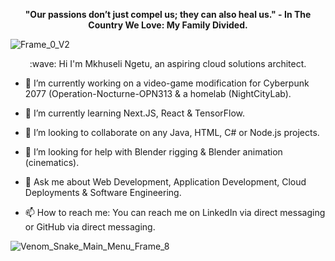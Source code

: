 <p align="center">
<b>"Our passions don’t just compel us; they can also heal us." - In The Country We Love: My Family Divided.</b>
  
![Frame_0_V2](https://github.com/MkhuseliNgetu/MkhuseliNgetu/assets/105724548/2769d151-d3b3-4ffd-b8e3-0de198df6783)

<p align="center">
 :wave: Hi I'm Mkhuseli Ngetu, an aspiring cloud solutions architect.
</p>

- 🔭 I’m currently working on a video-game modification for Cyberpunk 2077 (Operation-Nocturne-OPN313 & a homelab (NightCityLab).
- 🌱 I’m currently learning Next.JS, React & TensorFlow.
- 👯 I’m looking to collaborate on any Java, HTML, C# or Node.js projects.
- 🤔 I’m looking for help with Blender rigging & Blender animation (cinematics). 

- 💬 Ask me about Web Development, Application Development, Cloud Deployments & Software Engineering. 

- 📫 How to reach me: You can reach me on LinkedIn via direct messaging or GitHub via direct messaging.

![Venom_Snake_Main_Menu_Frame_8](https://github.com/MkhuseliNgetu/MkhuseliNgetu/assets/105724548/cadd0f53-a276-4b6e-8957-83d95bff194b)

</p>
<!--**MkhuseliNgetu/MkhuseliNgetu** is a ✨ _special_ ✨ repository because its `README.md` (this file) appears on your GitHub profile.

Here are some ideas to get you started:

- 🔭 I’m currently working on ...
- 🌱 I’m currently learning ...
- 👯 I’m looking to collaborate on ...
- 🤔 I’m looking for help with ...
- 💬 Ask me about ...
- 📫 How to reach me: ...
- 😄 Pronouns: ...
- ⚡ Fun fact: ...
-->
